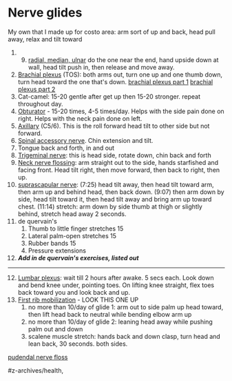 # Nerve glides

My own that I made up for costo area: arm sort of up and back, head pull away, relax and tilt toward

1. 9. [radial, median, ulnar](https://www.youtube.com/watch?v=oPx070a_dOw) do the one near the end, hand upside down at wall, head tilt push in, then release and move away.  
2. [Brachial plexus](https://www.youtube.com/watch?v=kiARI4aW_LM) (TOS): both arms out, turn one up and one thumb down, turn head toward the one that's down.  [brachial plexus part 1](https://www.youtube.com/watch?v=YFWtxMOPsuk) [brachial plexus part 2](https://www.youtube.com/watch?v=5ZR1ldsfBho)
3. Cat-camel: 15-20 gentle after get up then 15-20 stronger. repeat throughout day. 
4. [Obturator](https://www.youtube.com/watch?v=VEbVmzcIiv8) - 15-20 times, 4-5 times/day.  Helps with the side pain done on right. Helps with the neck pain done on left. 
5. [Axillary](https://www.youtube.com/watch?v=2ys4baXuAuA) (C5/6). This is the roll forward head tilt to other side but not forward. 
6. [Spinal accessory nerve](https://www.youtube.com/watch?v=WBjHnBqPqFs). Chin extension and tilt.
7. Tongue back and forth, in and out
8. [Trigeminal nerve](https://www.youtube.com/watch?v=kqXddDlUvDA): this is head side, rotate down, chin back and forth
9. [Neck nerve flossing](https://www.youtube.com/watch?v=tD3NeUqswcw): arm straight out to the side, hands starfished and facing front. Head tilt right, then move forward, then back to right, then up. 
10. [suprascapular nerve](https://www.youtube.com/watch?v=XNvEHoDNyvI): (7:25) head tilt away, then head tilt toward arm, then arm up and behind head, then back down. (9:07) then arm down by side, head tilt toward it, then head tilt away and bring arm up toward chest.  (11:14)  stretch: arm down by side thumb at thigh or slightly behind, stretch head away 2 seconds. 
11. de quervain's
	1. Thumb to little finger stretches 15
	2. Lateral palm-open stretches 15
	3. Rubber bands 15 
	4. Pressure extensions
12. ***Add in de quervain's exercises, listed out***


----------

12. [Lumbar plexus](https://www.youtube.com/watch?v=GPPtVFmI4kA): wait till 2 hours after awake. 5 secs each. Look down and bend knee under, pointing toes. On lifting knee straight, flex toes back toward you and look back and up. 
13. [First rib mobilization](https://www.youtube.com/watch?v=ZVk3Oj8ZheI) - LOOK THIS ONE UP
	1. no more than 10/day of glide 1: arm out to side palm up head toward, then lift head back to neutral while bending elbow arm up
	2. no more than 10/day of glide 2: leaning head away while pushing palm out and down
	3. scalene muscle stretch: hands back and down clasp, turn head and lean back, 30 seconds. both sides.



[pudendal nerve floss](https://www.youtube.com/watch?v=-gt7a3e2cVU)


#z-archives/health, 